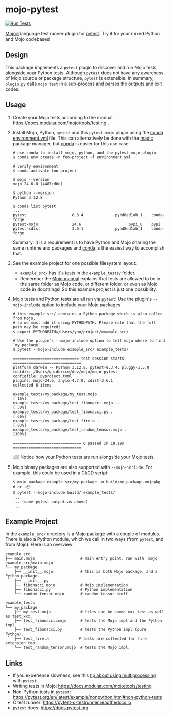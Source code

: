# mojo-pytest

[![Run Tests](https://github.com/guidorice/mojo-pytest/actions/workflows/test.yml/badge.svg)](https://github.com/guidorice/mojo-pytest/actions/workflows/test.yml)

[Mojo🔥](https://github.com/modularml/mojo) language test runner plugin for [pytest](https://docs.pytest.org). Try it for
your mixed Python and Mojo codebases!

## Design

This package implements a `pytest` plugin to discover and run Mojo tests, alongside your Python tests. Although `pytest`
does not have any awareness of Mojo source or package structure, `pytest` is extensible. In summary, `plugin.py` calls
`mojo test` in a sub-process and parses the outputs and exit codes.

## Usage

1. Create your Mojo tests according to the manual: https://docs.modular.com/mojo/tools/testing .

2. Install Mojo, Python, `pytest` and this `pytest-mojo` plugin using the [conda](https://docs.anaconda.com/miniconda/)
 [environment.yml](environment.yml) file. This can alternatively be done with the [magic](https://docs.modular.com/magic/)
 package manager, but [conda](https://docs.anaconda.com/miniconda/) is easier for this use case.

    ```shell
    # use conda to install mojo, python, and the pytest-mojo plugin.
    $ conda env create -n foo-project -f environment.yml 

    # verify environment
    $ conda activate foo-project

    $ mojo --version
    mojo 24.6.0 (4487cd6e)

    $ python --version
    Python 3.12.8

    $ conda list pytest
    ...
    pytest                    8.3.4              pyhd8ed1ab_1    conda-forge
    pytest-mojo               24.6                     pypi_0    pypi
    pytest-xdist              3.6.1              pyhd8ed1ab_1    conda-forge
    ```

    Summary: it is a requirement is to have Python and Mojo sharing the same runtime and packages and
    [conda](https://docs.anaconda.com/miniconda/) is the easiest way to accomplish that.

3. See the example project for one possible filesystem layout:
    - `example_src/` has it's tests in the `example_tests/` folder.
    - Remember the [Mojo manual](https://docs.modular.com/mojo/tools/testing) explains
    that tests are allowed to be in the same folder as Mojo code, or different folder, or even as Mojo code in
    docstrings! So this example project is just one possibility.
4. Mojo tests and Python tests are all run via `pytest`! Use the plugin's `--mojo-include` option to include your
   Mojo packages.

    ```shell
    # this example_src/ contains a Python package which is also called from Mojo,
    # so we must add it using PYTHONPATH. Please note that the full path may be required!
    $ export PYTHONPATH=/Users/you/project/example_src/

    # Use the plugin's --mojo-include option to tell mojo where to find `my_package`
    $ pytest --mojo-include example_src/ example_tests/

    ============================= test session starts ==============================
    platform darwin -- Python 3.12.8, pytest-8.3.4, pluggy-1.5.0
    rootdir: /Users/guidorice/dev/mojo/mojo-pytest
    configfile: pyproject.toml
    plugins: mojo-24.6, anyio-4.7.0, xdist-3.6.1
    collected 6 items                                                              

    example_tests/my_package/my_test.mojo .                                  [ 16%]
    example_tests/my_package/test_fibonacci.mojo ..                          [ 50%]
    example_tests/my_package/test_fibonacci.py .                             [ 66%]
    example_tests/my_package/test_fire.🔥 .                                  [ 83%]
    example_tests/my_package/test_random_tensor.mojo .                       [100%]

    ============================== 6 passed in 18.19s ==============================
    ```

    👆🏽 Notice how your Python tests are run alongside your Mojo tests.

5. Mojo binary packages are also supported with `--mojo-include`. For example, this could be used in a CI/CD script:

    ```shell
    $ mojo package example_src/my_package -o build/my_package.mojopkg  # or .📦
    $ pytest --mojo-include build/ example_tests/
    ... 
    ... (same pytest output as above)
    ...
    ```


## Example Project

In the `example_src/` directory is a Mojo package with a couple of modules. There is also a Python module, which we call
in two ways (from `pytest`, and from Mojo). Here is an overview:

```shell
example_src
├── main.mojo                    # main entry point. run with `mojo example_src/main.mojo`
└── my_package
    ├── __init__.mojo            # this is both Mojo package, and a Python package.
    ├── __init__.py
    ├── fibonacci.mojo           # Mojo implementation
    ├── fibonacci.py             # Python implementation
    └── random_tensor.mojo       # random tensor stuff

example_tests
└── my_package
    ├── my_test.mojo             # files can be named xxx_test as well as test_xxx.
    ├── test_fibonacci.mojo      # tests the Mojo impl and the Python impl.
    ├── test_fibonacci.py        # tests the Python impl (pure Python).
    ├── test_fire.🔥             # tests are collected for fire extension too.
    └── test_random_tensor.mojo  # tests the Mojo impl.
```

## Links

- If you experience slowness, see this
    [tip about using multiprocessing]( https://github.com/guidorice/mojo-pytest/wiki#2024-07-17-here-is-a-performance-tip) with `pytest`.
- Writing tests in Mojo: https://docs.modular.com/mojo/tools/testing
- Non-Python tests in `pytest`:  https://pytest.org/en/latest/example/nonpython.html#non-python-tests
- C test runner: https://pytest-c-testrunner.readthedocs.io
- `pytest` docs: https://docs.pytest.org
